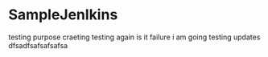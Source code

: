 # SampleJenlkins
testing purpose craeting
testing again is it failure i am going
testing updates
dfsadfsafsafsafsa
